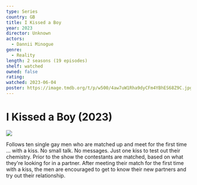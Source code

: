 ```yaml
---
type: Series
country: GB
title: I Kissed a Boy
year: 2023
director: Unknown
actors:
  - Dannii Minogue
genre:
  - Reality
length: 2 seasons (19 episodes)
shelf: watched
owned: false
rating:
watched: 2023-06-04
poster: https://image.tmdb.org/t/p/w500/4aw7uW1Rha9dyCFm4YBhES68Z9C.jpg
---
```


# I Kissed a Boy (2023)

![](https://image.tmdb.org/t/p/w500/4aw7uW1Rha9dyCFm4YBhES68Z9C.jpg)

Follows ten single gay men who are matched up and meet for the first time ... with a kiss. No small talk. No messages. Just one kiss to test out their chemistry. Prior to the show the contestants are matched, based on what they're looking for in a partner. After meeting their match for the first time with a kiss, the men are encouraged to get to know their new partners and try out their relationship.